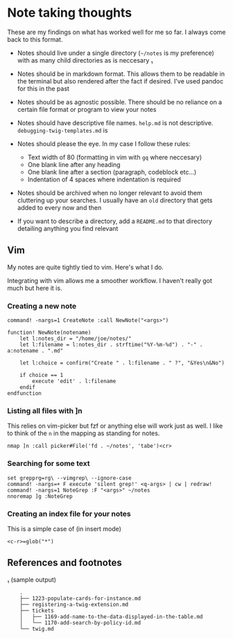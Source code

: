 # Note taking thoughts

These are my findings on what has worked well for me so far. I always come back
to this format.

- Notes should live under a single directory (`~/notes` is my preference) with
  as many child directories as is neccesary ₁

- Notes should be in markdown format. This allows them to be readable in the
  terminal but also rendered after the fact if desired. I've used pandoc for
  this in the past

- Notes should be as agnostic possible. There should be no reliance on a
  certain file format or program to view your notes

- Notes should have descriptive file names. `help.md` is not descriptive.
  `debugging-twig-templates.md` is

- Notes should please the eye. In my case I follow these rules:
    - Text width of 80 (formatting in vim with `gq` where neccesary)
    - One blank line after any heading
    - One blank line after a section (paragraph, codeblock etc...)
    - Indentation of 4 spaces where indentation is required

- Notes should be archived when no longer relevant to avoid them cluttering up
  your searches. I usually have an `old` directory that gets added to every now
  and then

- If you want to describe a directory, add a `README.md` to that directory
  detailing anything you find relevant


## Vim

My notes are quite tightly tied to vim. Here's what I do.

Integrating with vim allows me a smoother workflow. I haven't really got much
but here it is.

### Creating a new note

```
command! -nargs=1 CreateNote :call NewNote("<args>")

function! NewNote(notename)
    let l:notes_dir = "/home/joe/notes/"
    let l:filename = l:notes_dir . strftime("%Y-%m-%d") . "-" . a:notename . ".md"

    let l:choice = confirm("Create " . l:filename . " ?", "&Yes\n&No")

    if choice == 1 
        execute 'edit' . l:filename
    endif
endfunction
```


### Listing all files with ]n

This relies on vim-picker but fzf or anything else will work just as well.  I
like to think of the `n` in the mapping as standing for notes.

```
nmap ]n :call picker#File('fd . ~/notes', 'tabe')<cr>
```

### Searching for some text

```
set grepprg=rg\ --vimgrep\ --ignore-case
command! -nargs=+ F execute 'silent grep!' <q-args> | cw | redraw!
command! -nargs=1 NoteGrep :F "<args>" ~/notes
nnoremap ]g :NoteGrep 
```

### Creating an index file for your notes

This is a simple case of (in insert mode)

```
<c-r>=glob("*")
```

## References and footnotes


₁ (sample output)
```
    .
    ├── 1223-populate-cards-for-instance.md
    ├── registering-a-twig-extension.md
    ├── tickets
    │   ├── 1169-add-name-to-the-data-displayed-in-the-table.md
    │   └── 1170-add-search-by-policy-id.md
    └── twig.md
```
